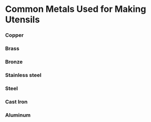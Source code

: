 # Common Metals Used for Making Utensils

### Copper

### Brass

### Bronze

### Stainless steel 

### Steel

### Cast Iron

### Aluminum 

